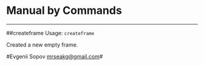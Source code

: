 # Manual by Commands
---
##createframe
Usage: `createframe`

Created a new empty frame.

#Evgenii Sopov <mrseakg@gmail.com>#
